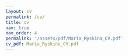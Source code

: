 ```yaml
---
layout: cv
permalink: /cv/
title: cv
nav: true
nav_order: 4
permalink: '/assets/pdf/Maria_Ryskina_CV.pdf'
cv_pdf: Maria_Ryskina_CV.pdf
---
```

